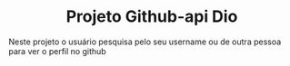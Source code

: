 <h1 align="center">Projeto Github-api Dio</h1>

<p> Neste projeto o usuário pesquisa pelo seu username ou de outra pessoa para ver o perfil no github</p>
